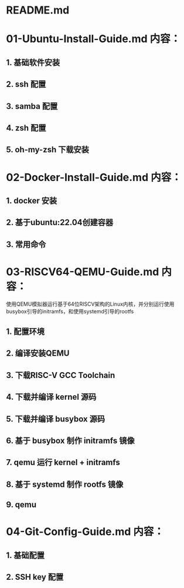# README.md

# 01-Ubuntu-Install-Guide.md 内容：
## 1. 基础软件安装
## 2. ssh 配置
## 3. samba 配置
## 4. zsh 配置
## 5. oh-my-zsh 下载安装

# 02-Docker-Install-Guide.md 内容：
## 1. docker 安装
## 2. 基于ubuntu:22.04创建容器
## 3. 常用命令

# 03-RISCV64-QEMU-Guide.md 内容：
使用QEMU模拟器运行基于64位RISCV架构的Linux内核，并分别运行使用busybox引导的initramfs，和使用systemd引导的rootfs
## 1. 配置环境
## 2. 编译安装QEMU
## 3. 下载RISC-V GCC Toolchain
## 4. 下载并编译 kernel 源码
## 5. 下载并编译 busybox 源码
## 6. 基于 busybox 制作 initramfs 镜像
## 7. qemu 运行 kernel + initramfs
## 8. 基于 systemd 制作 rootfs 镜像
## 9. qemu

# 04-Git-Config-Guide.md 内容：
## 1. 基础配置
## 2. SSH key 配置
